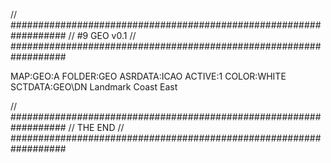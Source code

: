 // ##################################################################
//                 #9 GEO v0.1
// ##################################################################

MAP:GEO:A
FOLDER:GEO
ASRDATA:ICAO
ACTIVE:1
COLOR:WHITE
SCTDATA:GEO\DN Landmark Coast East

// ##################################################################
//                 THE END
// ##################################################################

